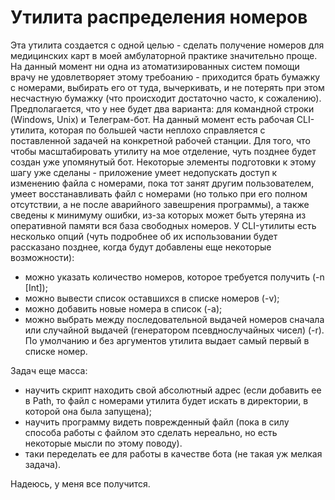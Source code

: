 # Утилита распределения номеров 
Эта утилита создается с одной целью - сделать получение номеров для медицинских карт в моей амбулаторной практике значительно проще. На данный момент ни одна из атоматизированных систем помощи врачу не удовлетворяет этому требоанию - приходится брать бумажку с номерами, выбирать его от туда, вычеркивать, и не потерять при этом несчастную бумажку (что происходит достаточно часто, к сожалению). 
Предполагается, что у нее будет два варианта: для командной строки (Windows, Unix) и Телеграм-бот. На данный момент есть рабочая CLI-утилита, которая по большей части неплохо справляется с поставленной задачей на конкретной рабочей станции. Для того, что чтобы масштабировать утилиту на мое отделение, чуть позднее будет создан уже упомянутый бот. Некоторые элементы подготовки к этому шагу уже сделаны - приложение умеет недопускать доступ к изменению файла с номерами, пока тот занят другим пользователем, умеет восстанавливать файл с номерами (но только при его полном отсутствии, а не после аварийного завешрения программы), а также сведены к минимуму ошибки, из-за которых может быть утеряна из оперативной памяти вся база свободных номеров. 
У CLI-утилиты есть несколько опций (чуть подробнее об их использовании будет рассказано позднее, когда будут добавлены еще некоторые возможности): 
- можно указать количество номеров, которое требуется получить (-n [Int]);
- можно вывести список оставшихся в списке номеров (-v);
- можно добавить новые номера в список (-a);
- можно выбрать между последовательной выдачей номеров сначала или случайной выдачей (генератором псевднослучайных чисел) (-r). 
По умолчанию и без аргументов утилита выдает самый первый в списке номер. 

Задач еще масса: 
- научить скрипт находить свой абсолютный адрес (если добавить ее в Path, то файл с номерами утилита будет искать в директории, в которой она была запущена);
- научить программу видеть поврежденный файл (пока в силу способа работы с файлом это сделать нереально, но есть некоторые мысли по этому поводу). 
- таки переделать ее для работы в качестве бота (не такая уж мелкая задача).

Надеюсь, у меня все получится. 

